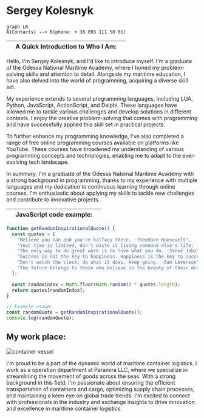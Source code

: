 # Sergey Kolesnyk
```mermaid
graph LR
A[Contacts] --> B(phone: + 38 093 111 58 01)
```
||A Quick Introduction to Who I Am:||
|-|--|-|


Hello, I'm Sergey Kolesnyk, and I'd like to introduce myself. I'm a graduate of the Odessa National Maritime Academy, where I honed my problem-solving skills and attention to detail. Alongside my maritime education, I have also delved into the world of programming, acquiring a diverse skill set.

My experience extends to several programming languages, including LUA, Python, JavaScript, ActionScript, and Delphi. These languages have allowed me to tackle various challenges and develop solutions in different contexts. I enjoy the creative problem-solving that comes with programming and have successfully applied this skill set in practical projects.

To further enhance my programming knowledge, I've also completed a range of free online programming courses available on platforms like YouTube. These courses have broadened my understanding of various programming concepts and technologies, enabling me to adapt to the ever-evolving tech landscape.

In summary, I'm a graduate of the Odessa National Maritime Academy with a strong background in programming, thanks to my experience with multiple languages and my dedication to continuous learning through online courses. I'm enthusiastic about applying my skills to tackle new challenges and contribute to innovative projects.

||JavaScript code example:||
|-|--|-|

```JavaScript
function getRandomInspirationalQuote() {
  const quotes = [
    "Believe you can and you're halfway there. -Theodore Roosevelt",
    "Your time is limited, don't waste it living someone else's life. -Steve Jobs",
    "The only way to do great work is to love what you do. -Steve Jobs",
    "Success is not the key to happiness. Happiness is the key to success. If you love what you are doing, you will be successful. -Albert Schweitzer",
    "Don't watch the clock; do what it does. Keep going. -Sam Levenson",
    "The future belongs to those who believe in the beauty of their dreams. -Eleanor Roosevelt"
  ];

  const randomIndex = Math.floor(Math.random() * quotes.length);
  return quotes[randomIndex];
}

// Example usage:
const randomQuote = getRandomInspirationalQuote();
console.log(randomQuote);

```

## My work place: 

![container vessel](https://upload.wikimedia.org/wikipedia/commons/8/83/Resim_057.jpg)

I'm proud to be a part of the dynamic world of maritime container logistics. I work as a operation department at Paramira LLC, where we specialize in streamlining the movement of goods across the seas. With a strong background in this field, I'm passionate about ensuring the efficient transportation of containers and cargo, optimizing supply chain processes, and maintaining a keen eye on global trade trends. I'm excited to connect with professionals in the industry and exchange insights to drive innovation and excellence in maritime container logistics.